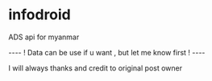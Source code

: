 # infodroid
ADS api for myanmar 

---- ! Data can be use if u want , but let me know first ! ----

I will always thanks and credit to original post owner
